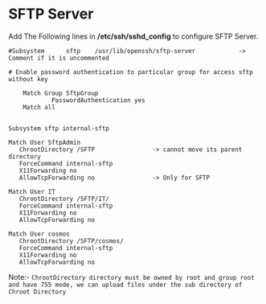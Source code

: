 # SFTP Server
Add The Following lines in **/etc/ssh/sshd_config** to configure SFTP Server.
```
#Subsystem      sftp    /usr/lib/openssh/sftp-server            -> Comment if it is uncommented

# Enable password authentication to particular group for access sftp without key

    Match Group SftpGroup
            PasswordAuthentication yes
    Match all


Subsystem sftp internal-sftp

Match User SftpAdmin
   ChrootDirectory /SFTP                -> cannot move its parent directory
   ForceCommand internal-sftp
   X11Forwarding no
   AllowTcpForwarding no                -> Only for SFTP

Match User IT
   ChrootDirectory /SFTP/IT/
   ForceCommand internal-sftp
   X11Forwarding no
   AllowTcpForwarding no

Match User cosmos
   ChrootDirectory /SFTP/cosmos/
   ForceCommand internal-sftp
   X11Forwarding no
   AllowTcpForwarding no
```   

Note:- 
`ChrootDirectory directory must be owned by root and group root and have 755 mode, we can upload files under the sub directory of Chroot Directory`

